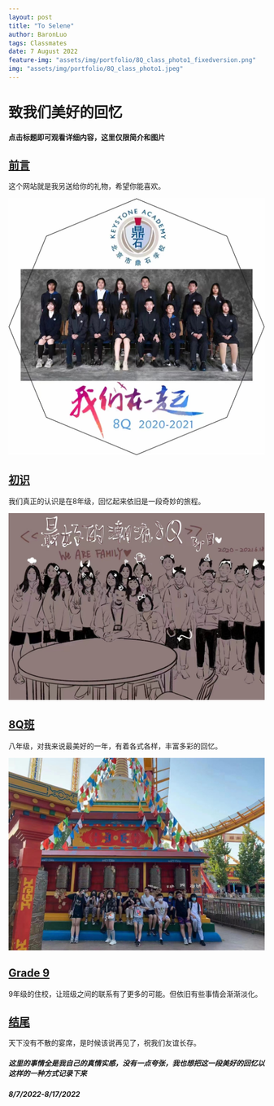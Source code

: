 ```yaml
---
layout: post
title: "To Selene"
author: BaronLuo
tags: Classmates
date: 7 August 2022
feature-img: "assets/img/portfolio/8Q_class_photo1_fixedversion.png"
img: "assets/img/portfolio/8Q_class_photo1.jpeg"
---
```


# 致我们美好的回忆
#### **点击标题即可观看详细内容，这里仅限简介和图片**

## [前言](https://www.luobangyan.cn/portfolio/preface)
这个网站就是我另送给你的礼物，希望你能喜欢。

![8Q_class_photo2](/assets/img/portfolio/8Q_class_photo2.jpeg)
## [初识](https://www.luobangyan.cn/portfolio/first-view)
我们真正的认识是在8年级，回忆起来依旧是一段奇妙的旅程。

![8Q_class_photo3](/assets/img/portfolio/8Q_class_photo3.jpeg)
## [8Q班](https://www.luobangyan.cn/portfolio/8q)
八年级，对我来说最美好的一年，有着各式各样，丰富多彩的回忆。

![8Q_class_photo5](/assets/img/portfolio/8Q_class_photo5.jpeg)
## [Grade 9](https://www.luobangyan.cn/portfolio/grade-9)
9年级的住校，让班级之间的联系有了更多的可能。但依旧有些事情会渐渐淡化。

## [结尾](https://www.luobangyan.cn/portfolio/ending)
天下没有不散的宴席，是时候该说再见了，祝我们友谊长存。

##### *这里的事情全是我自己的真情实感，没有一点夸张，我也想把这一段美好的回忆以这样的一种方式记录下来*
##### *8/7/2022-8/17/2022*